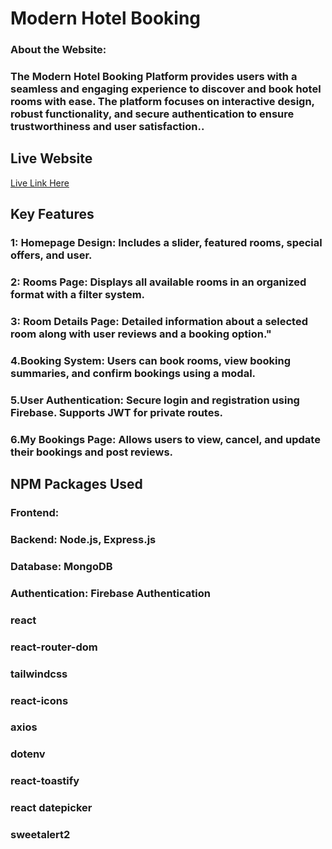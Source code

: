 # Modern Hotel Booking
### About the Website:
### The Modern Hotel Booking Platform provides users with a seamless and engaging experience to discover and book hotel rooms with ease. The platform focuses on interactive design, robust functionality, and secure authentication to ensure trustworthiness and user satisfaction..

## Live Website
[Live Link Here](https://evanora-hotel.web.app/)


## Key Features
 ###  1: Homepage Design: Includes a slider, featured rooms, special offers, and user.
###  2: Rooms Page: Displays all available rooms in an organized format with a filter system.
### 3: Room Details Page: Detailed information about a selected room along with user reviews and a booking option."
### 4.Booking System: Users can book rooms, view booking summaries, and confirm bookings using a modal.
### 5.User Authentication: Secure login and registration using Firebase. Supports JWT for private routes.
### 6.My Bookings Page: Allows users to view, cancel, and update their bookings and post reviews.


## NPM Packages Used
### Frontend:
### Backend: Node.js, Express.js
### Database: MongoDB
### Authentication: Firebase Authentication

### react
### react-router-dom
### tailwindcss
### react-icons
### axios
### dotenv
### react-toastify
### react datepicker
### sweetalert2